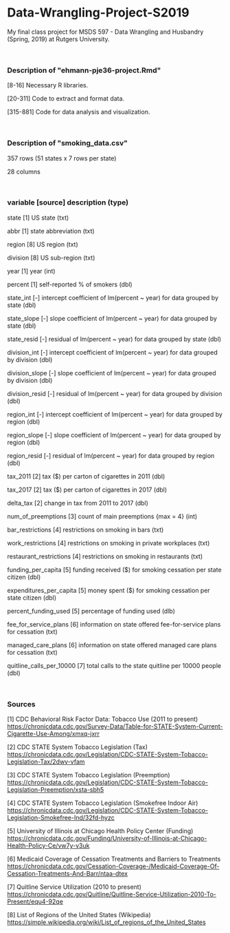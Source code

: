 # Data-Wrangling-Project-S2019
My final class project for MSDS 597 - Data Wrangling and Husbandry (Spring, 2019) at Rutgers University.

<br>

### Description of "ehmann-pje36-project.Rmd"

[8-16] Necessary R libraries.

[20-311] Code to extract and format data.

[315-881] Code for data analysis and visualization.

<br>

### Description of "smoking_data.csv"

357 rows (51 states x 7 rows per state)

28 columns

<br>

### variable [source] description (type)

state [1] US state (txt)

abbr [1] state abbreviation (txt)

region [8] US region (txt)

division [8] US sub-region (txt)

year [1] year (int)

percent [1] self-reported % of smokers (dbl)

state_int [-] intercept coefficient of lm(percent ~ year) for data grouped by state (dbl)

state_slope [-] slope coefficient of lm(percent ~ year) for data grouped by state (dbl)

state_resid [-] residual of lm(percent ~ year) for data grouped by state (dbl)

division_int [-] intercept coefficient of lm(percent ~ year) for data grouped by division (dbl)

division_slope [-] slope coefficient of lm(percent ~ year) for data grouped by division (dbl)

division_resid [-] residual of lm(percent ~ year) for data grouped by division (dbl)

region_int [-] intercept coefficient of lm(percent ~ year) for data grouped by region (dbl)

region_slope [-] slope coefficient of lm(percent ~ year) for data grouped by region (dbl)

region_resid [-] residual of lm(percent ~ year) for data grouped by region (dbl)

tax_2011 [2] tax ($) per carton of cigarettes in 2011 (dbl)

tax_2017 [2] tax ($) per carton of cigarettes in 2017 (dbl)

delta_tax [2] change in tax from 2011 to 2017 (dbl)

num_of_preemptions [3] count of main preemptions {max = 4} (int)

bar_restrictions [4] restrictions on smoking in bars (txt)

work_restrictions [4] restrictions on smoking in private workplaces (txt)

restaurant_restrictions [4] restrictions on smoking in restaurants (txt)

funding_per_capita [5] funding received ($) for smoking cessation per state citizen (dbl)

expenditures_per_capita [5] money spent ($) for smoking cessation per state citizen (dbl)

percent_funding_used [5] percentage of funding used (dlb)

fee_for_service_plans [6] information on state offered fee-for-service plans for cessation (txt)

managed_care_plans [6] information on state offered managed care plans for cessation (txt)

quitline_calls_per_10000 [7] total calls to the state quitline per 10000 people (dbl)

<br>

### Sources

[1]  CDC Behavioral Risk Factor Data: Tobacco Use (2011 to present)
https://chronicdata.cdc.gov/Survey-Data/Table-for-STATE-System-Current-Cigarette-Use-Among/xmxq-jxrr

[2] CDC STATE System Tobacco Legislation (Tax)
https://chronicdata.cdc.gov/Legislation/CDC-STATE-System-Tobacco-Legislation-Tax/2dwv-vfam

[3] CDC STATE System Tobacco Legislation (Preemption)
https://chronicdata.cdc.gov/Legislation/CDC-STATE-System-Tobacco-Legislation-Preemption/xsta-sbh5

[4]  CDC STATE System Tobacco Legislation (Smokefree Indoor Air)
https://chronicdata.cdc.gov/Legislation/CDC-STATE-System-Tobacco-Legislation-Smokefree-Ind/32fd-hyzc

[5]  University of Illinois at Chicago Health Policy Center (Funding)
https://chronicdata.cdc.gov/Funding/University-of-Illinois-at-Chicago-Health-Policy-Ce/vw7y-v3uk

[6]  Medicaid Coverage of Cessation Treatments and Barriers to Treatments
https://chronicdata.cdc.gov/Cessation-Coverage-/Medicaid-Coverage-Of-Cessation-Treatments-And-Barr/ntaa-dtex

[7]  Quitline Service Utilization (2010 to present)
https://chronicdata.cdc.gov/Quitline/Quitline-Service-Utilization-2010-To-Present/equ4-92qe

[8]  List of Regions of the United States (Wikipedia)
https://simple.wikipedia.org/wiki/List_of_regions_of_the_United_States
